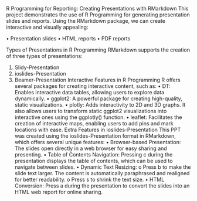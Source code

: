 
R Programming for Reporting: Creating Presentations with RMarkdown
This project demonstrates the use of R Programming for generating presentation slides and reports. Using the RMarkdown package, we can create interactive and visually appealing:<br/>

•   Presentation slides
•	HTML reports
•	PDF reports

Types of Presentations in R Programming
RMarkdown supports the creation of three types of presentations:
1.	Slidy-Presentation
2.	ioslides-Presentation
3.	Beamer-Presentation
Interactive Features in R Programming
R offers several packages for creating interactive content, such as:
•	DT: Enables interactive data tables, allowing users to explore data dynamically.
•	ggplot2: A powerful package for creating high-quality, static visualizations.
•	plotly: Adds interactivity to 2D and 3D graphs. It also allows users to transform static ggplot2 visualizations into interactive ones using the ggplotly() function.
•	leaflet: Facilitates the creation of interactive maps, enabling users to add pins and mark locations with ease.
Extra Features in ioslides-Presentation
This PPT was created using the ioslides-Presentation format in RMarkdown, which offers several unique features:
•	Browser-based Presentation: The slides open directly in a web browser for easy sharing and presenting.
•	Table of Contents Navigation: Pressing c during the presentation displays the table of contents, which can be used to navigate between slides.
•	Dynamic Text Resizing: 
o	Press b to make the slide text larger. The content is automatically paraphrased and realigned for better readability.
o	Press s to shrink the text size.
•	HTML Conversion: Press a during the presentation to convert the slides into an HTML web report for online sharing.


